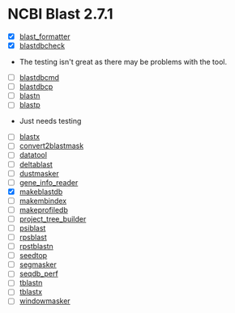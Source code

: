 # NCBI Blast 2.7.1
 - [x] [blast_formatter](https://github.com/ramou/BoutiquesDescriptors/blob/develop/ncbi-blast/2.7.1/blast_formatter.json)
 - [x] [blastdbcheck](https://github.com/ramou/BoutiquesDescriptors/blob/develop/ncbi-blast/2.7.1/blastdbcheck.json)
  - The testing isn't great as there may be problems with the tool.
 - [ ] [blastdbcmd](https://github.com/ramou/BoutiquesDescriptors/blob/develop/ncbi-blast/2.7.1/blastdbcmd.json)
 - [ ] [blastdbcp](https://github.com/ramou/BoutiquesDescriptors/blob/develop/ncbi-blast/2.7.1/blastdbcp.json)
 - [ ] [blastn](https://github.com/ramou/BoutiquesDescriptors/blob/develop/ncbi-blast/2.7.1/blastn.json)
 - [ ] [blastp](https://github.com/ramou/BoutiquesDescriptors/blob/develop/ncbi-blast/2.7.1/blastp.json)
  - Just needs testing
 - [ ] [blastx](https://github.com/ramou/BoutiquesDescriptors/blob/develop/ncbi-blast/2.7.1/blastx.json)
 - [ ] [convert2blastmask](https://github.com/ramou/BoutiquesDescriptors/blob/develop/ncbi-blast/2.7.1/convert2blastmask.json)
 - [ ] [datatool](https://github.com/ramou/BoutiquesDescriptors/blob/develop/ncbi-blast/2.7.1/datatool.json)
 - [ ] [deltablast](https://github.com/ramou/BoutiquesDescriptors/blob/develop/ncbi-blast/2.7.1/deltablast.json)
 - [ ] [dustmasker](https://github.com/ramou/BoutiquesDescriptors/blob/develop/ncbi-blast/2.7.1/dustmasker.json)
 - [ ] [gene_info_reader](https://github.com/ramou/BoutiquesDescriptors/blob/develop/ncbi-blast/2.7.1/gene_info_reader.json)
 - [x] [makeblastdb](https://github.com/ramou/BoutiquesDescriptors/blob/develop/ncbi-blast/2.7.1/makeblastdb.json)
 - [ ] [makembindex](https://github.com/ramou/BoutiquesDescriptors/blob/develop/ncbi-blast/2.7.1/makembindex.json)
 - [ ] [makeprofiledb](https://github.com/ramou/BoutiquesDescriptors/blob/develop/ncbi-blast/2.7.1/makeprofiledb.json)
 - [ ] [project_tree_builder](https://github.com/ramou/BoutiquesDescriptors/blob/develop/ncbi-blast/2.7.1/project_tree_builder.json)
 - [ ] [psiblast](https://github.com/ramou/BoutiquesDescriptors/blob/develop/ncbi-blast/2.7.1/psiblast.json)
 - [ ] [rpsblast](https://github.com/ramou/BoutiquesDescriptors/blob/develop/ncbi-blast/2.7.1/rpsblast.json)
 - [ ] [rpstblastn](https://github.com/ramou/BoutiquesDescriptors/blob/develop/ncbi-blast/2.7.1/rpstblastn.json)
 - [ ] [seedtop](https://github.com/ramou/BoutiquesDescriptors/blob/develop/ncbi-blast/2.7.1/seedtop.json)
 - [ ] [segmasker](https://github.com/ramou/BoutiquesDescriptors/blob/develop/ncbi-blast/2.7.1/segmasker.json)
 - [ ] [seqdb_perf](https://github.com/ramou/BoutiquesDescriptors/blob/develop/ncbi-blast/2.7.1/seqdb_perf.json)
 - [ ] [tblastn](https://github.com/ramou/BoutiquesDescriptors/blob/develop/ncbi-blast/2.7.1/tblastn.json)
 - [ ] [tblastx](https://github.com/ramou/BoutiquesDescriptors/blob/develop/ncbi-blast/2.7.1/tblastx.json)
 - [ ] [windowmasker](https://github.com/ramou/BoutiquesDescriptors/blob/develop/ncbi-blast/2.7.1/windowmasker.json)
